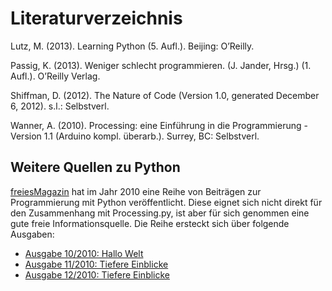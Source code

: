 # Literaturverzeichnis

Lutz, M. (2013). Learning Python (5. Aufl.). Beijing: O’Reilly.

Passig, K. (2013). Weniger schlecht programmieren. (J. Jander, Hrsg.) (1. Aufl.). O’Reilly Verlag.

Shiffman, D. (2012). The Nature of Code (Version 1.0, generated December 6, 2012). s.l.: Selbstverl.

Wanner, A. (2010). Processing: eine Einführung in die Programmierung - Version 1.1 (Arduino kompl. überarb.). Surrey, BC: Selbstverl.

## Weitere Quellen zu Python

[freiesMagazin](http://www.freiesmagazin.de/) hat im Jahr 2010 eine Reihe von Beiträgen zur Programmierung mit Python veröffentlicht. Diese eignet sich nicht direkt für den Zusammenhang mit Processing.py, ist aber für sich genommen eine gute freie Informationsquelle. Die Reihe ersteckt sich über folgende Ausgaben:

* [Ausgabe 10/2010: Hallo Welt](http://www.freiesmagazin.de/freiesMagazin-2010-10)
* [Ausgabe 11/2010: Tiefere Einblicke](http://www.freiesmagazin.de/freiesMagazin-2010-11)
* [Ausgabe 12/2010: Tiefere Einblicke](http://www.freiesmagazin.de/freiesMagazin-2010-12)
